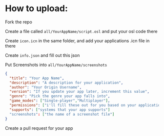 # How to upload:


Fork the repo

Create a file called `all/YourAppName/script.osl` and put your osl code there

Create `icon.icn` in the same folder, and add your applications .icn file in there

Create `info.json` and fill out this json

Put Screenshots into `all/YourAppName/screenshots`

```json
{
  "title": "Your App Name",
  "description": "A description for your application",
  "author": "Your Origin Username",
  "version": "If you update your app later, increment this value",
  "genre": "Pick the genre your app falls into",
  "game_modes": ["Single-player","Multiplayer"],
  "permissions": ["i'll fill these out for you based on your application code"],
  "supports": ["systems that your app supports"]
  "screenshots": ["the name of a screenshot file"]
}
```

Create a pull request for your app
